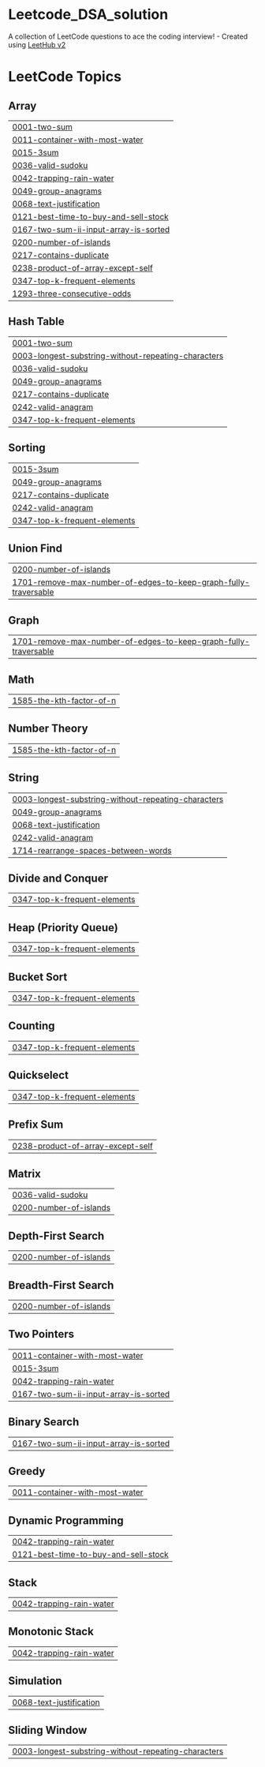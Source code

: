 # Leetcode_DSA_solution
A collection of LeetCode questions to ace the coding interview! - Created using [LeetHub v2](https://github.com/arunbhardwaj/LeetHub-2.0)

<!---LeetCode Topics Start-->
# LeetCode Topics
## Array
|  |
| ------- |
| [0001-two-sum](https://github.com/mohanbabu-S/Leetcode_DSA_solution/tree/master/0001-two-sum) |
| [0011-container-with-most-water](https://github.com/mohanbabu-S/Leetcode_DSA_solution/tree/master/0011-container-with-most-water) |
| [0015-3sum](https://github.com/mohanbabu-S/Leetcode_DSA_solution/tree/master/0015-3sum) |
| [0036-valid-sudoku](https://github.com/mohanbabu-S/Leetcode_DSA_solution/tree/master/0036-valid-sudoku) |
| [0042-trapping-rain-water](https://github.com/mohanbabu-S/Leetcode_DSA_solution/tree/master/0042-trapping-rain-water) |
| [0049-group-anagrams](https://github.com/mohanbabu-S/Leetcode_DSA_solution/tree/master/0049-group-anagrams) |
| [0068-text-justification](https://github.com/mohanbabu-S/Leetcode_DSA_solution/tree/master/0068-text-justification) |
| [0121-best-time-to-buy-and-sell-stock](https://github.com/mohanbabu-S/Leetcode_DSA_solution/tree/master/0121-best-time-to-buy-and-sell-stock) |
| [0167-two-sum-ii-input-array-is-sorted](https://github.com/mohanbabu-S/Leetcode_DSA_solution/tree/master/0167-two-sum-ii-input-array-is-sorted) |
| [0200-number-of-islands](https://github.com/mohanbabu-S/Leetcode_DSA_solution/tree/master/0200-number-of-islands) |
| [0217-contains-duplicate](https://github.com/mohanbabu-S/Leetcode_DSA_solution/tree/master/0217-contains-duplicate) |
| [0238-product-of-array-except-self](https://github.com/mohanbabu-S/Leetcode_DSA_solution/tree/master/0238-product-of-array-except-self) |
| [0347-top-k-frequent-elements](https://github.com/mohanbabu-S/Leetcode_DSA_solution/tree/master/0347-top-k-frequent-elements) |
| [1293-three-consecutive-odds](https://github.com/mohanbabu-S/Leetcode_DSA_solution/tree/master/1293-three-consecutive-odds) |
## Hash Table
|  |
| ------- |
| [0001-two-sum](https://github.com/mohanbabu-S/Leetcode_DSA_solution/tree/master/0001-two-sum) |
| [0003-longest-substring-without-repeating-characters](https://github.com/mohanbabu-S/Leetcode_DSA_solution/tree/master/0003-longest-substring-without-repeating-characters) |
| [0036-valid-sudoku](https://github.com/mohanbabu-S/Leetcode_DSA_solution/tree/master/0036-valid-sudoku) |
| [0049-group-anagrams](https://github.com/mohanbabu-S/Leetcode_DSA_solution/tree/master/0049-group-anagrams) |
| [0217-contains-duplicate](https://github.com/mohanbabu-S/Leetcode_DSA_solution/tree/master/0217-contains-duplicate) |
| [0242-valid-anagram](https://github.com/mohanbabu-S/Leetcode_DSA_solution/tree/master/0242-valid-anagram) |
| [0347-top-k-frequent-elements](https://github.com/mohanbabu-S/Leetcode_DSA_solution/tree/master/0347-top-k-frequent-elements) |
## Sorting
|  |
| ------- |
| [0015-3sum](https://github.com/mohanbabu-S/Leetcode_DSA_solution/tree/master/0015-3sum) |
| [0049-group-anagrams](https://github.com/mohanbabu-S/Leetcode_DSA_solution/tree/master/0049-group-anagrams) |
| [0217-contains-duplicate](https://github.com/mohanbabu-S/Leetcode_DSA_solution/tree/master/0217-contains-duplicate) |
| [0242-valid-anagram](https://github.com/mohanbabu-S/Leetcode_DSA_solution/tree/master/0242-valid-anagram) |
| [0347-top-k-frequent-elements](https://github.com/mohanbabu-S/Leetcode_DSA_solution/tree/master/0347-top-k-frequent-elements) |
## Union Find
|  |
| ------- |
| [0200-number-of-islands](https://github.com/mohanbabu-S/Leetcode_DSA_solution/tree/master/0200-number-of-islands) |
| [1701-remove-max-number-of-edges-to-keep-graph-fully-traversable](https://github.com/mohanbabu-S/Leetcode_DSA_solution/tree/master/1701-remove-max-number-of-edges-to-keep-graph-fully-traversable) |
## Graph
|  |
| ------- |
| [1701-remove-max-number-of-edges-to-keep-graph-fully-traversable](https://github.com/mohanbabu-S/Leetcode_DSA_solution/tree/master/1701-remove-max-number-of-edges-to-keep-graph-fully-traversable) |
## Math
|  |
| ------- |
| [1585-the-kth-factor-of-n](https://github.com/mohanbabu-S/Leetcode_DSA_solution/tree/master/1585-the-kth-factor-of-n) |
## Number Theory
|  |
| ------- |
| [1585-the-kth-factor-of-n](https://github.com/mohanbabu-S/Leetcode_DSA_solution/tree/master/1585-the-kth-factor-of-n) |
## String
|  |
| ------- |
| [0003-longest-substring-without-repeating-characters](https://github.com/mohanbabu-S/Leetcode_DSA_solution/tree/master/0003-longest-substring-without-repeating-characters) |
| [0049-group-anagrams](https://github.com/mohanbabu-S/Leetcode_DSA_solution/tree/master/0049-group-anagrams) |
| [0068-text-justification](https://github.com/mohanbabu-S/Leetcode_DSA_solution/tree/master/0068-text-justification) |
| [0242-valid-anagram](https://github.com/mohanbabu-S/Leetcode_DSA_solution/tree/master/0242-valid-anagram) |
| [1714-rearrange-spaces-between-words](https://github.com/mohanbabu-S/Leetcode_DSA_solution/tree/master/1714-rearrange-spaces-between-words) |
## Divide and Conquer
|  |
| ------- |
| [0347-top-k-frequent-elements](https://github.com/mohanbabu-S/Leetcode_DSA_solution/tree/master/0347-top-k-frequent-elements) |
## Heap (Priority Queue)
|  |
| ------- |
| [0347-top-k-frequent-elements](https://github.com/mohanbabu-S/Leetcode_DSA_solution/tree/master/0347-top-k-frequent-elements) |
## Bucket Sort
|  |
| ------- |
| [0347-top-k-frequent-elements](https://github.com/mohanbabu-S/Leetcode_DSA_solution/tree/master/0347-top-k-frequent-elements) |
## Counting
|  |
| ------- |
| [0347-top-k-frequent-elements](https://github.com/mohanbabu-S/Leetcode_DSA_solution/tree/master/0347-top-k-frequent-elements) |
## Quickselect
|  |
| ------- |
| [0347-top-k-frequent-elements](https://github.com/mohanbabu-S/Leetcode_DSA_solution/tree/master/0347-top-k-frequent-elements) |
## Prefix Sum
|  |
| ------- |
| [0238-product-of-array-except-self](https://github.com/mohanbabu-S/Leetcode_DSA_solution/tree/master/0238-product-of-array-except-self) |
## Matrix
|  |
| ------- |
| [0036-valid-sudoku](https://github.com/mohanbabu-S/Leetcode_DSA_solution/tree/master/0036-valid-sudoku) |
| [0200-number-of-islands](https://github.com/mohanbabu-S/Leetcode_DSA_solution/tree/master/0200-number-of-islands) |
## Depth-First Search
|  |
| ------- |
| [0200-number-of-islands](https://github.com/mohanbabu-S/Leetcode_DSA_solution/tree/master/0200-number-of-islands) |
## Breadth-First Search
|  |
| ------- |
| [0200-number-of-islands](https://github.com/mohanbabu-S/Leetcode_DSA_solution/tree/master/0200-number-of-islands) |
## Two Pointers
|  |
| ------- |
| [0011-container-with-most-water](https://github.com/mohanbabu-S/Leetcode_DSA_solution/tree/master/0011-container-with-most-water) |
| [0015-3sum](https://github.com/mohanbabu-S/Leetcode_DSA_solution/tree/master/0015-3sum) |
| [0042-trapping-rain-water](https://github.com/mohanbabu-S/Leetcode_DSA_solution/tree/master/0042-trapping-rain-water) |
| [0167-two-sum-ii-input-array-is-sorted](https://github.com/mohanbabu-S/Leetcode_DSA_solution/tree/master/0167-two-sum-ii-input-array-is-sorted) |
## Binary Search
|  |
| ------- |
| [0167-two-sum-ii-input-array-is-sorted](https://github.com/mohanbabu-S/Leetcode_DSA_solution/tree/master/0167-two-sum-ii-input-array-is-sorted) |
## Greedy
|  |
| ------- |
| [0011-container-with-most-water](https://github.com/mohanbabu-S/Leetcode_DSA_solution/tree/master/0011-container-with-most-water) |
## Dynamic Programming
|  |
| ------- |
| [0042-trapping-rain-water](https://github.com/mohanbabu-S/Leetcode_DSA_solution/tree/master/0042-trapping-rain-water) |
| [0121-best-time-to-buy-and-sell-stock](https://github.com/mohanbabu-S/Leetcode_DSA_solution/tree/master/0121-best-time-to-buy-and-sell-stock) |
## Stack
|  |
| ------- |
| [0042-trapping-rain-water](https://github.com/mohanbabu-S/Leetcode_DSA_solution/tree/master/0042-trapping-rain-water) |
## Monotonic Stack
|  |
| ------- |
| [0042-trapping-rain-water](https://github.com/mohanbabu-S/Leetcode_DSA_solution/tree/master/0042-trapping-rain-water) |
## Simulation
|  |
| ------- |
| [0068-text-justification](https://github.com/mohanbabu-S/Leetcode_DSA_solution/tree/master/0068-text-justification) |
## Sliding Window
|  |
| ------- |
| [0003-longest-substring-without-repeating-characters](https://github.com/mohanbabu-S/Leetcode_DSA_solution/tree/master/0003-longest-substring-without-repeating-characters) |
<!---LeetCode Topics End-->